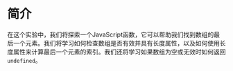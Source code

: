 # 简介

在这个实验中，我们将探索一个JavaScript函数，它可以帮助我们找到数组的最后一个元素。我们将学习如何检查数组是否有效并具有长度属性，以及如何使用长度属性来计算最后一个元素的索引。我们还将学习如果数组为空或无效时如何返回 `undefined`。
